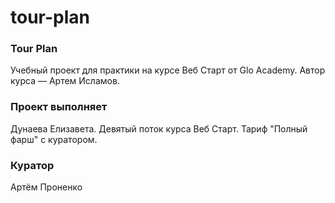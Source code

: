 # tour-plan

### Tour Plan

Учебный проект для практики на курсе Веб Старт от Glo Academy. Автор курса — Артем Исламов.

### Проект выполняет

Дунаева Елизавета. Девятый поток курса Веб Старт. Тариф "Полный фарш" с куратором.

### Куратор

Артём Проненко
